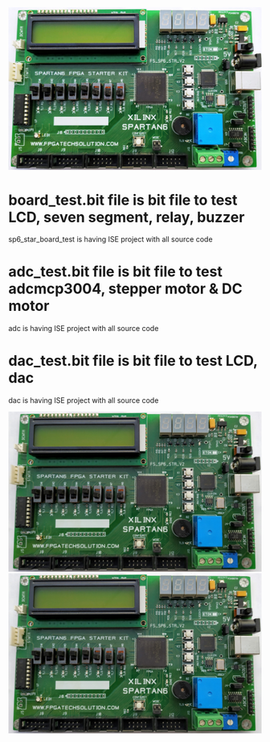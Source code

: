 ![alt text](https://github.com/fpgatechsolution/Spartan6-starter-kit/blob/master/img/IMG1.jpg)

# board_test.bit file is bit file to test LCD, seven segment, relay, buzzer 
sp6_star_board_test is having ISE project with all source code 

# adc_test.bit file is bit file to test adcmcp3004, stepper motor & DC motor 
adc is having ISE project with all source code 

# dac_test.bit file is bit file to test LCD, dac 
dac is having ISE project with all source code 

![alt text](https://github.com/fpgatechsolution/Spartan6-starter-kit/blob/master/img/IMG2.jpg)
![alt text](https://github.com/fpgatechsolution/Spartan6-starter-kit/blob/master/img/IMG2.jpg)




